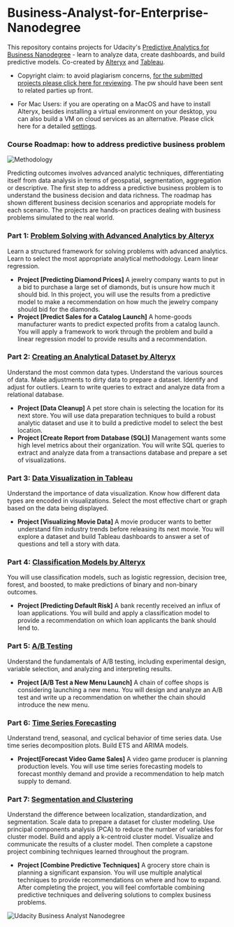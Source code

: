 # Business-Analyst-for-Enterprise-Nanodegree
This repository contains projects for Udacity's [Predictive Analytics for Business Nanodegree](https://www.udacity.com/course/business-analyst-nanodegree--nd008) - learn to analyze data, create dashboards, and build predictive models. 
Co-created by [Alteryx](https://www.alteryx.com/) and [Tableau](https://www.tableau.com/).

* Copyright claim: to avoid plagiarism concerns, [for the submitted projects please click here for reviewing](http://www.helloxueliu.me/band/). The pw should have been sent to related parties up front.

* For Mac Users: if you are operating on a MacOS and have to install Alteryx, besides installing a virtual environment on your desktop, you can also build a VM on cloud services as an alternative. Please click here for a detailed [settings](http://www.helloxueliu.me/wp-content/uploads/2018/04/2.-Cloud-VM-.png).

### Course Roadmap: how to address predictive business problem
![Methodology](http://www.helloxueliu.me/wp-content/uploads/2018/04/1.-methodology-map.jpg)

Predicting outcomes involves advanced analytic techniques, differentiating itself from data analysis in terms of geospatial, segmentation, aggregation or descriptive. 
The first step to address a predictive business problem is to understand the business decision and data richness. The roadmap has shown different business decision scenarios and appropriate models for each scenario. The projects are hands-on practices dealing with business problems simulated to the real world.

### Part 1: [Problem Solving with Advanced Analytics by Alteryx](https://www.udacity.com/course/problem-solving-with-advanced-analytics--ud976)
Learn a structured framework for solving problems with advanced analytics. Learn to select the most appropriate analytical methodology. Learn linear regression.

- **Project [Predicting Diamond Prices]** A jewelry company wants to put in a bid to purchase a large set of diamonds, but is unsure how much it should bid. In this project, you will use the results from a predictive model to make a recommendation on how much the jewelry company should bid for the diamonds.
- **Project [Predict Sales for a Catalog Launch]** A home-goods manufacturer wants to predict expected profits from a catalog launch. You will apply a framework to work through the problem and build a linear regression model to provide results and a recommendation.


### Part 2: [Creating an Analytical Dataset by Alteryx](https://www.udacity.com/course/creating-an-analytical-dataset--ud977)
Understand the most common data types. Understand the various sources of data. Make adjustments to dirty data to prepare a dataset. Identify and adjust for outliers. Learn to write queries to extract and analyze data from a relational database.

- **Project [Data Cleanup]** A pet store chain is selecting the location for its next store. You will use data preparation techniques to build a robust analytic dataset and use it to build a predictive model to select the best location.
- **Project [Create Report from Database (SQL)]** Management wants some high level metrics about their organization. You will write SQL queries to extract and analyze data from a transactions database and prepare a set of visualizations.


### Part 3: [Data Visualization in Tableau](https://www.udacity.com/course/data-visualization-in-tableau--ud1006)
Understand the importance of data visualization. Know how different data types are encoded in visualizations. Select the most effective chart or graph based on the data being displayed.

- **Project [Visualizing Movie Data]** A movie producer wants to better understand film industry trends before releasing its next movie. You will explore a dataset and build Tableau dashboards to answer a set of questions and tell a story with data.


### Part 4: [Classification Models by Alteryx](https://www.udacity.com/course/classification-models--ud978)
You will use classification models, such as logistic regression, decision tree, forest, and boosted, to make predictions of binary and non-binary outcomes.

- **Project [Predicting Default Risk]** A bank recently received an influx of loan applications. You will build and apply a classification model to provide a recommendation on which loan applicants the bank should lend to.


### Part 5: [A/B Testing](https://www.udacity.com/course/ab-testing--ud979)
Understand the fundamentals of A/B testing, including experimental design, variable selection, and analyzing and interpreting results.

- **Project [A/B Test a New Menu Launch]** A chain of coffee shops is considering launching a new menu. You will design and analyze an A/B test and write up a recommendation on whether the chain should introduce the new menu.


### Part 6: [Time Series Forecasting](https://www.udacity.com/course/time-series-forecasting--ud980)
Understand trend, seasonal, and cyclical behavior of time series data. Use time series decomposition plots. Build ETS and ARIMA models.

- **Project[Forecast Video Game Sales]** A video game producer is planning production levels. You will use time series forecasting models to forecast monthly demand and provide a recommendation to help match supply to demand.


### Part 7: [Segmentation and Clustering](https://www.udacity.com/course/segmentation-and-clustering--ud981)
Understand the difference between localization, standardization, and segmentation. Scale data to prepare a dataset for cluster modeling. Use principal components analysis (PCA) to reduce the number of variables for cluster model. Build and apply a k-centroid cluster model. Visualize and communicate the results of a cluster model.
Then complete a capstone project combining techniques learned throughout the program.

- **Project [Combine Predictive Techniques]** A grocery store chain is planning a significant expansion. You will use multiple analytical techniques to provide recommendations on where and how to expand. After completing the project, you will feel comfortable combining predictive techniques and delivering solutions to complex business problems.



![Udacity Business Analyst Nanodegree](http://www.helloxueliu.me/wp-content/uploads/2019/04/BAND.jpg)
